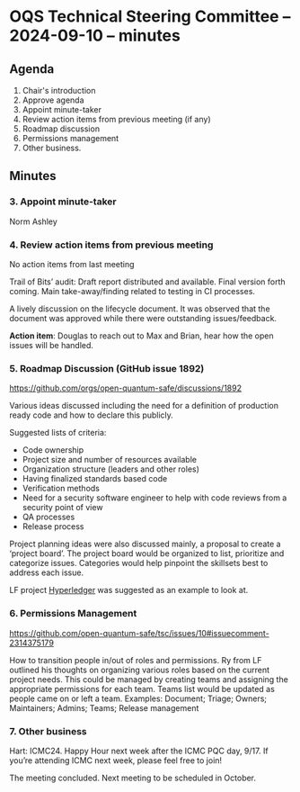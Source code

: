 # OQS Technical Steering Committee – 2024-09-10 – minutes

## Agenda

1. Chair's introduction
2. Approve agenda
3. Appoint minute-taker
4. Review action items from previous meeting (if any)
5. Roadmap discussion
6. Permissions management
7. Other business.

## Minutes

### 3. Appoint minute-taker

Norm Ashley

### 4. Review action items from previous meeting

No action items from last meeting

Trail of Bits’ audit: Draft report distributed and available. Final version forth coming.  Main take-away/finding related to testing in CI processes.

A lively discussion on the lifecycle document. It was observed that the document was approved while there were outstanding issues/feedback.
            
**Action item**: Douglas to reach out to Max and Brian, hear how the open issues will be handled.

### 5. Roadmap Discussion (GitHub issue 1892)

https://github.com/orgs/open-quantum-safe/discussions/1892

Various ideas discussed including the need for a definition of production ready code and how to declare this publicly.

Suggested lists of criteria:

- Code ownership
- Project size and number of resources available
- Organization structure (leaders and other roles)
- Having finalized standards based code
- Verification methods
- Need for a security software engineer to help with code reviews from a security point of view
- QA processes
- Release process

Project planning ideas were also discussed mainly, a proposal to create a ‘project board’. The project board would be organized to list, prioritize and categorize issues. Categories would help pinpoint the skillsets best to address each issue.

LF project [Hyperledger](https://github.com/hyperledger/cacti/issues) was suggested as an example to look at.

### 6. Permissions Management

https://github.com/open-quantum-safe/tsc/issues/10#issuecomment-2314375179

How to transition people in/out of roles and permissions. Ry from LF outlined his thoughts on organizing  various roles based on the current project needs. This could be managed by creating teams and assigning the appropriate permissions for each team.
Teams list would be updated as people came on or left a team.  Examples: Document; Triage; Owners; Maintainers; Admins; Teams; Release management

### 7. Other business

Hart: ICMC24. Happy Hour next week after the ICMC PQC day, 9/17.  If you’re attending ICMC next week, please feel free to join!

The meeting concluded. Next meeting to be scheduled in October.
